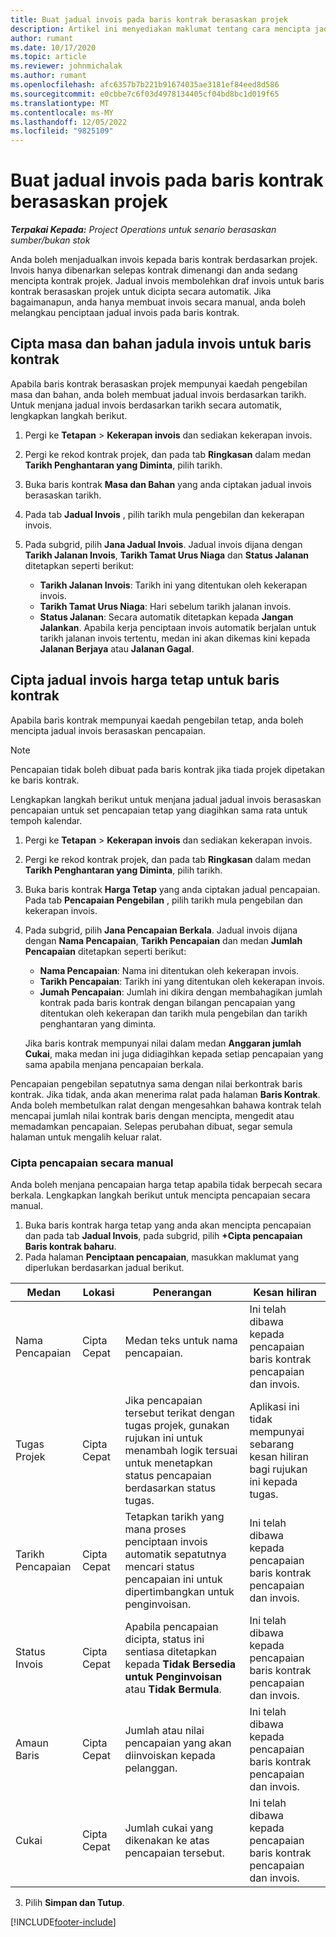 ```yaml
---
title: Buat jadual invois pada baris kontrak berasaskan projek
description: Artikel ini menyediakan maklumat tentang cara mencipta jadual invois dan pencapaian pada baris kontrak.
author: rumant
ms.date: 10/17/2020
ms.topic: article
ms.reviewer: johnmichalak
ms.author: rumant
ms.openlocfilehash: afc6357b7b221b91674035ae3181ef84eed8d586
ms.sourcegitcommit: e0cbbe7c6f03d4978134405cf04bd8bc1d019f65
ms.translationtype: MT
ms.contentlocale: ms-MY
ms.lasthandoff: 12/05/2022
ms.locfileid: "9825109"
---
```

# <a name="create-invoice-schedules-on-a-project-based-contract-line"></a>Buat jadual invois pada baris kontrak berasaskan projek

_**Terpakai Kepada:** Project Operations untuk senario berasaskan sumber/bukan stok_

Anda boleh menjadualkan invois kepada baris kontrak berdasarkan projek. Invois hanya dibenarkan selepas kontrak dimenangi dan anda sedang mencipta kontrak projek. Jadual invois membolehkan draf invois untuk baris kontrak berasaskan projek untuk dicipta secara automatik. Jika bagaimanapun, anda hanya membuat invois secara manual, anda boleh melangkau penciptaan jadual invois pada baris kontrak.

## <a name="create-a-time-and-material-invoice-schedule-for-a-contract-line"></a>Cipta masa dan bahan jadula invois untuk baris kontrak

Apabila baris kontrak berasaskan projek mempunyai kaedah pengebilan masa dan bahan, anda boleh membuat jadual invois berdasarkan tarikh. Untuk menjana jadual invois berdasarkan tarikh secara automatik, lengkapkan langkah berikut.

1. Pergi ke **Tetapan** > **Kekerapan invois** dan sediakan kekerapan invois.
2. Pergi ke rekod kontrak projek, dan pada tab **Ringkasan** dalam medan **Tarikh Penghantaran yang Diminta**, pilih tarikh.
3. Buka baris kontrak **Masa dan Bahan** yang anda ciptakan jadual invois berasaskan tarikh. 
4. Pada tab **Jadual Invois** , pilih tarikh mula pengebilan dan kekerapan invois.
5. Pada subgrid, pilih **Jana Jadual Invois**. Jadual invois dijana dengan **Tarikh Jalanan Invois**, **Tarikh Tamat Urus Niaga** dan **Status Jalanan** ditetapkan seperti berikut:

    - **Tarikh Jalanan Invois**: Tarikh ini yang ditentukan oleh kekerapan invois.
    - **Tarikh Tamat Urus Niaga**: Hari sebelum tarikh jalanan invois.
    - **Status Jalanan**: Secara automatik ditetapkan kepada **Jangan Jalankan**. Apabila kerja penciptaan invois automatik berjalan untuk tarikh jalanan invois tertentu, medan ini akan dikemas kini kepada **Jalanan Berjaya** atau **Jalanan Gagal**.

## <a name="create-a-fixed-price-invoice-schedule-for-a-contract-line"></a>Cipta jadual invois harga tetap untuk baris kontrak

Apabila baris kontrak mempunyai kaedah pengebilan tetap, anda boleh mencipta jadual invois berasaskan pencapaian. 

> [!NOTE]
> Pencapaian tidak boleh dibuat pada baris kontrak jika tiada projek dipetakan ke baris kontrak.

Lengkapkan langkah berikut untuk menjana jadual jadual invois berasaskan pencapaian untuk set pencapaian tetap yang diagihkan sama rata untuk tempoh kalendar.

1. Pergi ke **Tetapan** > **Kekerapan invois** dan sediakan kekerapan invois.
2. Pergi ke rekod kontrak projek, dan pada tab **Ringkasan** dalam medan **Tarikh Penghantaran yang Diminta**, pilih tarikh.
3. Buka baris kontrak **Harga Tetap** yang anda ciptakan jadual pencapaian. Pada tab **Pencapaian Pengebilan** , pilih tarikh mula pengebilan dan kekerapan invois. 
4. Pada subgrid, pilih **Jana Pencapaian Berkala**. Jadual invois dijana dengan **Nama Pencapaian**, **Tarikh Pencapaian** dan medan **Jumlah Pencapaian** ditetapkan seperti berikut:

    - **Nama Pencapaian**: Nama ini ditentukan oleh kekerapan invois.
    - **Tarikh Pencapaian**: Tarikh ini yang ditentukan oleh kekerapan invois.
    - **Jumah Pencapaian**: Jumlah ini dikira dengan membahagikan jumlah kontrak pada baris kontrak dengan bilangan pencapaian yang ditentukan oleh kekerapan dan tarikh mula pengebilan dan tarikh penghantaran yang diminta.

    Jika baris kontrak mempunyai nilai dalam medan **Anggaran jumlah Cukai**, maka medan ini juga didiagihkan kepada setiap pencapaian yang sama apabila menjana pencapaian berkala.

Pencapaian pengebilan sepatutnya sama dengan nilai berkontrak baris kontrak. Jika tidak, anda akan menerima ralat pada halaman **Baris Kontrak**. Anda boleh membetulkan ralat dengan mengesahkan bahawa kontrak telah mencapai jumlah nilai kontrak baris dengan mencipta, mengedit atau memadamkan pencapaian. Selepas perubahan dibuat, segar semula halaman untuk mengalih keluar ralat.

### <a name="manually-create-milestones"></a>Cipta pencapaian secara manual

Anda boleh menjana pencapaian harga tetap apabila tidak berpecah secara berkala. Lengkapkan langkah berikut untuk mencipta pencapaian secara manual.

1. Buka baris kontrak harga tetap yang anda akan mencipta pencapaian dan pada tab **Jadual Invois**, pada subgrid, pilih **+Cipta pencapaian Baris kontrak baharu**. 
2. Pada halaman **Penciptaan pencapaian**, masukkan maklumat yang diperlukan berdasarkan jadual berikut.

| Medan | Lokasi | Penerangan | Kesan hiliran |
| --- | --- | --- | --- |
| Nama Pencapaian | Cipta Cepat | Medan teks untuk nama pencapaian. | Ini telah dibawa kepada pencapaian baris kontrak pencapaian dan invois. |
| Tugas Projek | Cipta Cepat | Jika pencapaian tersebut terikat dengan tugas projek, gunakan rujukan ini untuk menambah logik tersuai untuk menetapkan status pencapaian berdasarkan status tugas. | Aplikasi ini tidak mempunyai sebarang kesan hiliran bagi rujukan ini kepada tugas. |
| Tarikh Pencapaian | Cipta Cepat | Tetapkan tarikh yang mana proses penciptaan invois automatik sepatutnya mencari status pencapaian ini untuk dipertimbangkan untuk penginvoisan. | Ini telah dibawa kepada pencapaian baris kontrak pencapaian dan invois. |
| Status Invois | Cipta Cepat | Apabila pencapaian dicipta, status ini sentiasa ditetapkan kepada **Tidak Bersedia untuk Penginvoisan** atau **Tidak Bermula**. | Ini telah dibawa kepada pencapaian baris kontrak pencapaian dan invois. |
| Amaun Baris | Cipta Cepat | Jumlah atau nilai pencapaian yang akan diinvoiskan kepada pelanggan. | Ini telah dibawa kepada pencapaian baris kontrak pencapaian dan invois. |
| Cukai | Cipta Cepat | Jumlah cukai yang dikenakan ke atas pencapaian tersebut. | Ini telah dibawa kepada pencapaian baris kontrak pencapaian dan invois. |

3. Pilih **Simpan dan Tutup**.


[!INCLUDE[footer-include](../includes/footer-banner.md)]
